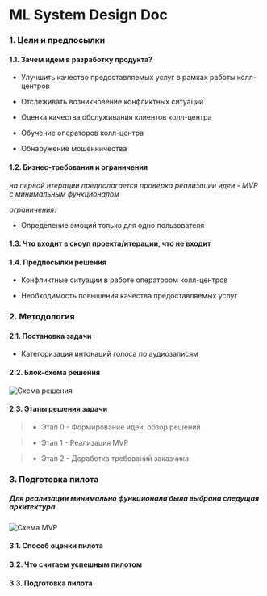 # ML System Design Doc 

### 1. Цели и предпосылки 
#### 1.1. Зачем идем в разработку продукта?  

- Улучшить качество предоставляемых услуг в рамках работы колл-центров  

- Отслеживать возникновение конфликтных ситуаций

- Оценка качества обслуживания клиентов колл-центра

- Обучение операторов колл-центра

- Обнаружение мошенничества

#### 1.2. Бизнес-требования и ограничения

  *на первой итерации предполагается проверка реализации идеи - MVP с минимальным функционалом*

  *ограничения*:

  - Определение эмоций только для одно пользователя


#### 1.3. Что входит в скоуп проекта/итерации, что не входит   

#### 1.4. Предпосылки решения  

- Конфликтные ситуации в работе оператором колл-центров

- Необходимость повышения качества предоставляемых услуг

### 2. Методология 

#### 2.1. Постановка задачи  

- Категоризация интонаций голоса по аудиозаписям

#### 2.2. Блок-схема решения  
![Схема решения](https://github.com/lex51/speech_processing/tree/main/designdoc/iterations.png?raw=true)

#### 2.3. Этапы решения задачи   

> - Этап 0 - Формирование идеи, обзор решений

> - Этап 1 - Реализация MVP

> - Этап 2 - Доработка требований заказчика
  
### 3. Подготовка пилота  

##### Для реализации минимально функционала была выбрана следущая архитектура
![Схема MVP](https://github.com/lex51/speech_processing/tree/main/designdoc/scheme.png?raw=true)

#### 3.1. Способ оценки пилота  
  
#### 3.2. Что считаем успешным пилотом  
  
#### 3.3. Подготовка пилота  
  
